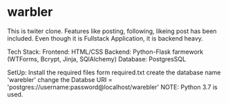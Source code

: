 # warbler
This is twiter clone. Features like posting, following, likeing post has been included. Even though it is Fullstack Application, it is backend heavy.

Tech Stack:
Frontend: HTML/CSS
Backend: Python-Flask farmework (WTForms, Bcrypt, Jinja, SQlAlchemy)
Database: PostgresSQL 

SetUp:
Install the required files form required.txt 
create the database name 'warebler' 
change the Databse URI = 'postgres://username:password@localhost/warebler'
NOTE: Python 3.7 is used.



